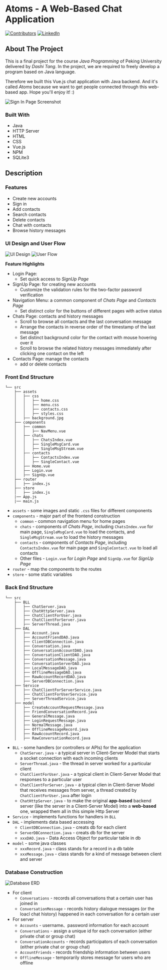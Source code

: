 # Atoms - A Web-Based Chat Application

<!-- PROJECT SHIELDS -->
[![Contributors][contributors-shield]][contributors-url]
[![LinkedIn][linkedin-shield]][linkedin-url]

<!-- TABLE OF CONTENTS -->
<!-- <details open="open">
  <summary>Table of Contents</summary>
  <ol>
    <li>
      <a href="#about-the-project">About The Project</a>
      <ul>
        <li><a href="#built-with">Built With</a></li>
      </ul>
    </li>
    <li>
      <a href="#getting-started">Getting Started</a>
      <ul>
        <li><a href="#prerequisites">Prerequisites</a></li>
        <li><a href="#installation">Installation</a></li>
      </ul>
    </li>
    <li><a href="#usage">Usage</a></li>
    <li><a href="#roadmap">Roadmap</a></li>
    <li><a href="#contributing">Contributing</a></li>
    <li><a href="#license">License</a></li>
    <li><a href="#contact">Contact</a></li>
    <li><a href="#acknowledgements">Acknowledgements</a></li>
  </ol>
</details> -->

<!-- ABOUT THE PROJECT -->
## About The Project
  
This is a final project for the course *Java Programming* of Peking University delivered by *Dashi Tang*. In the project, we are required to freely develop a program based on Java language.  

Therefore we built this Vue.js chat application with Java backend. And it's called *Atoms* because we want to get people connected through this web-based app. Hope you'll enjoy it! :)

![Sign In Page Screenshot][signin-screenshot]

### Built With

- Java
- HTTP Server
- HTML
- CSS
- Vue.js
- NPM
- SQLite3

<!-- DESCRIPTION -->
## Description

### Features
- Create new accounts
- Sign in
- Add contacts
- Search contacts
- Delete contacts
- Chat with contacts
- Browse history messages

### UI Design and User Flow

![UI Design][ui-design]
![User Flow][user-flow]

**Feature Highlights**
- Login Page:
  - Set quick access to *SignUp Page*
- SignUp Page: for creating new accounts
  - Customize the validation rules for the two-factor password verification
- Navigation Menu: a common component of *Chats Page* and *Contacts Page*
  - Set distinct color for the buttons of different pages with active status
- Chats Page: contacts and history messages
  - Scroll to browse all contacts and the last conversation message
  - Arrange the contacts in reverse order of the timestamp of the last message 
  - Set distinct background color for the contact with mouse hovering over it
  - Scroll to browse the related history messages immediately after clicking one contact on the left
- Contacts Page: manage the contacts
  - add or delete contacts

### Front End Structure

```
└── src
    ├── assets
    │   ├── css
    │   │   ├── home.css
    │   │   ├── menu.css
    │   │   ├── contacts.css
    │   │   ├── styles.css
    │   ├── background.jpg 
    ├── components
    │   ├── common
    │   │   ├── NavMenu.vue
    │   ├── chats   
    │   │   ├── ChatsIndex.vue
    │   │   ├── SingleMsgCard.vue
    │   │   ├── SingleMsgStream.vue
    │   ├── contacts 
    │   │   ├── ContactsIndex.vue
    │   │   ├── SingleContact.vue
    │   ├── Home.vue
    │   ├── Login.vue
    │   ├── SignUp.vue 
    ├── router
    │   ├── index.js
    ├── store 
    │   ├── index.js 
    |── App.js
    |── main.js
```

- ```assets``` - some images and static ```.css``` files for different components
- ```components``` - major part of the frontend construction
  - ```common``` - common navigation menu for home pages
  - ```chats``` - components of *Chats Page*, including ```ChatsIndex.vue``` for main page, ```SingleMsgCard.vue``` to load the contacts, and ```SingleMsgStream.vue``` to load the history messages
  - ```contacts``` - components of *Contacts Page*, including ```ContactsIndex.vue``` for main page and ```SingleContact.vue``` to load all contacts
  - Other files -  ```Login.vue``` for *Login Page* and ```SignUp.vue``` for *SignUp Page*
- ```router``` - map the components to the routes
- ```store``` - some static variables

### Back End Structure

```
└── src
    ├── BLL
    │   ├── ChatServer.java
    │   ├── ChatHttpServer.java 
    │   ├── ChatClientForUser.java 
    │   ├── ChatClientForServer.java 
    │   ├── ServerThread.java 
    ├── DAL
    │   ├── Account.java
    │   ├── AccountFriendDAO.java
    │   ├── ClientDBConnection.java
    │   ├── Conversation.java
    │   ├── ConversationAccountDAO.java
    │   ├── ConversationClientDAO.java
    │   ├── ConversationMessage.java
    │   ├── ConversationServerDAO.java
    │   ├── LocalMessageDAO.java
    │   ├── OfflineMessageDAO.java
    │   ├── RawAccountRecordDAO.java
    │   ├── ServerDBConnection.java
    ├── Service
    │   ├── ChatClientForServerService.java
    │   ├── ChatClientForUserService.java
    │   ├── ServerThreadService.java
    ├── model 
    │   ├── CreateAccountRequestMessage.java
    │   ├── FriendConversationRecord.java
    │   ├── GeneralMessage.java
    │   ├── LoginRequestMessage.java
    │   ├── NormalMessage.java
    │   ├── OfflineMessageRecord.java
    │   ├── RawAccountRecord.java
    │   ├── RawConversationRecord.java 
```

- `BLL` - some handlers (or controllers or APIs) for the application
  - `ChatServer.java` - a typical server in Client-Server Model that starts a socket connection with each incoming clients
  - `ServerThread.java` - the thread in server worked for a particular client
  - `ChatClientForUser.java` - a typical client in Client-Server Model that responses to a particular user
  - `ChatClientForServer.java` - a typical clien in Client-Server Model that receives messages from server, a thread created by `ChatClientForUser.java` after login
  - `ChatHttpServer.java` - to make the original **app-based** backend server (like the server in a Client-Server Model) into a **web-based** one,  wrapped them all in this simple Http Server
- `Service` - implements functions for handlers in `BLL`
- `DAL` - implements data based accessing
  - `ClientDBConnection.java` - creats db for each client
  - `ServerDBConnection.java` - creats db for the server
  - `xxxDAO.java` - Data Access Object for particular table in db
- `model` - some java classes
  - `xxxRecord.java` - class stands for a record in a db table
  - `xxxMessage.java` - class stands for a kind of message between client and server

### Database Construction

![Database ERD][db-erd]


- For client
  - `Conversations` - records all conversations that a certain user has joined in
  - `ConversationMessage` - records history dialogue messages (or the loacl chat history) happened in each conversation for a certain user
- For server
  - `Accounts` - username、password information for each account
  - `Conversations` - assign a unique id for each conversation (either private chat or group chat)
  -  `ConversationAccounts` - records participators of each conversation (either private chat or group chat)
  -  `AccountFriends` - records friendship information between users
  -  `OfflineMessage` - temporarily stores message for users who are offline 

<!-- MARKDOWN LINKS & IMAGES -->
<!-- https://www.markdownguide.org/basic-syntax/#reference-style-links -->
[contributors-shield]: https://img.shields.io/github/contributors/Shiyu-Lu/Chat_Application?color=brightgreen&style=for-the-badge
[contributors-url]: https://github.com/Shiyu-Lu/Chat_Application/graphs/contributors
[linkedin-shield]: https://img.shields.io/badge/-LinkedIn-black.svg?style=for-the-badge&logo=linkedin&colorB=555
[linkedin-url]: https://www.linkedin.com/in/shiyu-lu-84314b190
[signin-screenshot]: screenshots/SignIn-Page.png
[user-flow]: screenshots/UserFlowChart.png
[ui-design]: screenshots/UIDesign.png
[db-erd]: screenshots/ERD.png
